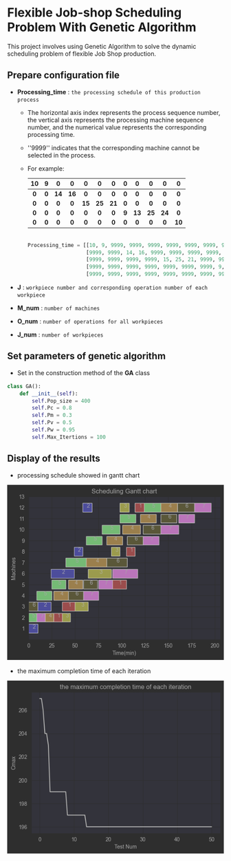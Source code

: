 # Flexible Job-shop Scheduling Problem With Genetic Algorithm

This project involves using Genetic Algorithm to solve the dynamic scheduling problem of flexible Job Shop production.

## Prepare configuration file

* **Processing_time** : `the processing schedule of this production process`
    * The horizontal axis index represents the process sequence number, the vertical axis represents the processing
      machine sequence number, and the numerical value represents the corresponding processing time.
    * ''9999'' indicates that the corresponding machine cannot be selected in the process. 
    * For example:

      |  10   |   9   |   0    |   0    |   0    |   0    |   0    |   0   |   0    |   0    |   0    |   0    |
      |:-----:|:-----:|:------:|:------:|:------:|:------:|:------:|:-----:|:------:|:------:|:------:|:------:|
      | **0** | **0** | **14** | **16** | **0**  | **0**  | **0**  | **0** | **0**  | **0**  | **0**  | **0**  |
      | **0** | **0** | **0**  | **0**  | **15** | **25** | **21** | **0** | **0**  | **0**  | **0**  | **0**  |
      | **0** | **0** | **0**  | **0**  | **0**  | **0**  | **0**  | **9** | **13** | **25** | **24** | **0**  |
      | **0** | **0** | **0**  | **0**  | **0**  | **0**  | **0**  | **0** | **0**  | **0**  | **0**  | **10** |

      ```python

      Processing_time = [[10, 9, 9999, 9999, 9999, 9999, 9999, 9999, 9999, 9999, 9999, 9999],
                         [9999, 9999, 14, 16, 9999, 9999, 9999, 9999, 9999, 9999, 9999, 9999],
                         [9999, 9999, 9999, 9999, 15, 25, 21, 9999, 9999, 9999, 9999, 9999],
                         [9999, 9999, 9999, 9999, 9999, 9999, 9999, 9, 13, 15, 24, 9999],
                         [9999, 9999, 9999, 9999, 9999, 9999, 9999, 9999, 9999, 9999, 9999, 10]]
      ```

* **J** : `workpiece number and corresponding operation number of each workpiece`

* **M_num** :  `number of machines`

* **O_num** :  `number of operations for all workpieces`

* **J_num** :  `number of workpieces`

## Set parameters of genetic algorithm

* Set in the construction method of the **GA** class

```python
class GA():
    def __init__(self):
        self.Pop_size = 400
        self.Pc = 0.8
        self.Pm = 0.3
        self.Pv = 0.5
        self.Pw = 0.95
        self.Max_Itertions = 100
```

## Display of the results

* processing schedule showed in gantt chart

![](picture/img_1.png)

* the maximum completion time of each iteration

![](picture/img_2.png)
